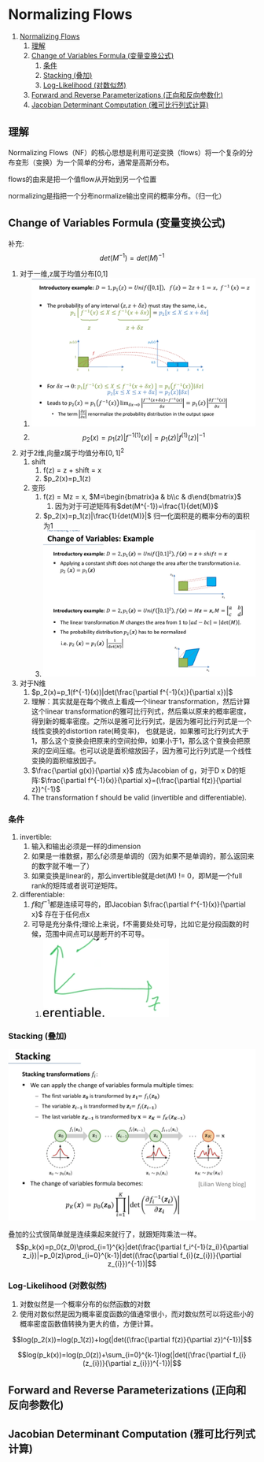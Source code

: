 # Normalizing Flows

1. [Normalizing Flows](#normalizing-flows)
   1. [理解](#理解)
   2. [Change of Variables Formula (变量变换公式)](#change-of-variables-formula-变量变换公式)
      1. [条件](#条件)
      2. [Stacking (叠加)](#stacking-叠加)
      3. [Log-Likelihood (对数似然)](#log-likelihood-对数似然)
   3. [Forward and Reverse Parameterizations (正向和反向参数化)](#forward-and-reverse-parameterizations-正向和反向参数化)
   4. [Jacobian Determinant Computation (雅可比行列式计算)](#jacobian-determinant-computation-雅可比行列式计算)


## 理解
Normalizing Flows（NF）的核心思想是利用可逆变换（flows）将一个复杂的分布变形（变换）为一个简单的分布，通常是高斯分布。

flows的由来是把一个值flow从开始到另一个位置

normalizing是指把一个分布normalize输出空间的概率分布。（归一化）

## Change of Variables Formula (变量变换公式)

补充:
$$det(M^{-1})=det(M)^{-1}$$

1. 对于一维,z属于均值分布[0,1]
   1. ![alt text](_attachments/Normalizing_Flows/image.png)
   2. $$p_2(x)=p_1(z)|f^{-1(1)}(x)|=p_1(z)|f^{(1)}(z)|^{-1}$$
2. 对于2维,向量z属于均值分布$[0,1]^2$
   1. shift
      1. f(z) = z + shift = x
      2. $p_2(x)=p_1(z)
   2. 变形
      1. f(z) = Mz = x, $M=\begin{bmatrix}a & b\\c & d\end{bmatrix}$
         1. 因为对于可逆矩阵有$det(M^{-1})=\frac{1}{det(M)}$
      2. $p_2(x)=p_1(z)|\frac{1}{det(M)}|$ 归一化面积是的概率分布的面积为1
      3. ![alt text](_attachments/Normalizing_Flows/image-1.png)
3. 对于N维
   1. $p_2(x)=p_1(f^{-1}(x))|det(\frac{\partial f^{-1}(x)}{\partial x})|$
   2. 理解：其实就是在每个微点上看成一个linear transformation，然后计算这个linear transformation的雅可比行列式，然后乘以原来的概率密度，得到新的概率密度。之所以是雅可比行列式，是因为雅可比行列式是一个线性变换的distortion rate(畸变率)， 也就是说，如果雅可比行列式大于1，那么这个变换会把原来的空间拉伸，如果小于1，那么这个变换会把原来的空间压缩。也可以说是面积缩放因子，因为雅可比行列式是一个线性变换的面积缩放因子。
   3. $\frac{\partial g(x)}{\partial x}$ 成为Jacobian of g，对于D x D的矩阵:$\frac{\partial f^{-1}(x)}{\partial x}=(\frac{\partial f(z)}{\partial z})^{-1}$
   4. The transformation f should be valid (invertible and differentiable).

### 条件
1. invertible:
   1. 输入和输出必须是一样的dimension
   2. 如果是一维数据，那么f必须是单调的（因为如果不是单调的，那么返回来的数字就不唯一了）
   3. 如果变换是linear的，那么invertible就是det(M) != 0，即M是一个full rank的矩阵或者说可逆矩阵。
2. differentiable:
   1. $f$和$f^{-1}$都是连续可导的，即Jacobian $\frac{\partial f^{-1}(x)}{\partial x}$ 存在于任何点x
   2. 可导是充分条件;理论上来说，f不需要处处可导，比如它是分段函数的时候，范围中间点可以是断开的不可导。
      1. ![alt text](_attachments/Normalizing_Flows/image-2.png)

### Stacking (叠加)

![alt text](_attachments/Normalizing_Flows/image-3.png)

叠加的公式很简单就是连续乘起来就行了，就跟矩阵乘法一样。
$$p_k(x)=p_0(z_0)\prod_{i=1}^{k}|det(\frac{\partial f_i^{-1}(z_i)}{\partial z_i})|=p_0(z)\prod_{i=0}^{k-1}|det((\frac{\partial f_{i}(z_{i})}{\partial z_{i}})^{-1})|$$

### Log-Likelihood (对数似然)

1. 对数似然是一个概率分布的似然函数的对数
2. 使用对数似然是因为概率密度函数的值通常很小，而对数似然可以将这些小的概率密度函数值转换为更大的值，方便计算。

$$log(p_2(x))=log(p_1(z))+log(|det((\frac{\partial f(z)}{\partial z})^{-1})|$$

$$log(p_k(x))=log(p_0(z))+\sum_{i=0}^{k-1}log(|det((\frac{\partial f_{i}(z_{i})}{\partial z_{i}})^{-1})|$$

## Forward and Reverse Parameterizations (正向和反向参数化)

## Jacobian Determinant Computation (雅可比行列式计算)